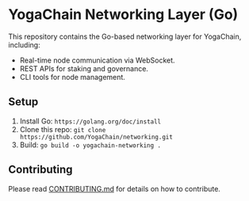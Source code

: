 # YogaChain Networking Layer (Go)
This repository contains the Go-based networking layer for YogaChain, including:
- Real-time node communication via WebSocket.
- REST APIs for staking and governance.
- CLI tools for node management.

## Setup
1. Install Go: `https://golang.org/doc/install`
2. Clone this repo: `git clone https://github.com/YogaChain/networking.git`
3. Build: `go build -o yogachain-networking .`

## Contributing
Please read [CONTRIBUTING.md](CONTRIBUTING.md) for details on how to contribute.
